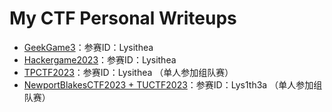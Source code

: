 # My CTF Personal Writeups

- [GeekGame3](https://github.com/RibomBalt/CTF-GG3-HG2023-Personal-Writeup/tree/GG3)：参赛ID：Lysithea
- [Hackergame2023](https://github.com/RibomBalt/CTF-GG3-HG2023-Personal-Writeup/tree/HG2023)：参赛ID：Lysithea
- [TPCTF2023](https://github.com/RibomBalt/CTF-GG3-HG2023-Personal-Writeup/tree/TPCTF2023)：参赛ID：Lysithea （单人参加组队赛）
- [NewportBlakesCTF2023 + TUCTF2023](https://github.com/RibomBalt/CTF-GG3-HG2023-Personal-Writeup/tree/NBCTF2023)：参赛ID：Lys1th3a （单人参加组队赛）
